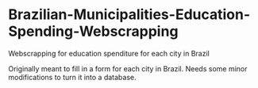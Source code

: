 # Brazilian-Municipalities-Education-Spending-Webscrapping
Webscrapping for education spenditure for each city in Brazil

Originally meant to fill in a form for each city in Brazil. Needs some minor modifications to turn it into a database.
